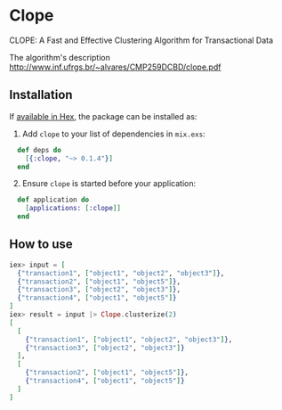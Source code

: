 # Clope

CLOPE: A Fast and Effective Clustering Algorithm for Transactional Data

The algorithm's description
http://www.inf.ufrgs.br/~alvares/CMP259DCBD/clope.pdf

## Installation

If [available in Hex](https://hex.pm/docs/publish), the package can be installed as:

  1. Add `clope` to your list of dependencies in `mix.exs`:

```elixir
  def deps do
    [{:clope, "~> 0.1.4"}]
  end
```

  2. Ensure `clope` is started before your application:

```elixir
  def application do
    [applications: [:clope]]
  end
```

## How to use

```elixir
iex> input = [
  {"transaction1", ["object1", "object2", "object3"]},
  {"transaction2", ["object1", "object5"]},
  {"transaction3", ["object2", "object3"]},
  {"transaction4", ["object1", "object5"]}
]
iex> result = input |> Clope.clusterize(2)
[
  [
    {"transaction1", ["object1", "object2", "object3"]},
    {"transaction3", ["object2", "object3"]}
  ],
  [
    {"transaction2", ["object1", "object5"]},
    {"transaction4", ["object1", "object5"]}
  ]
]
```
